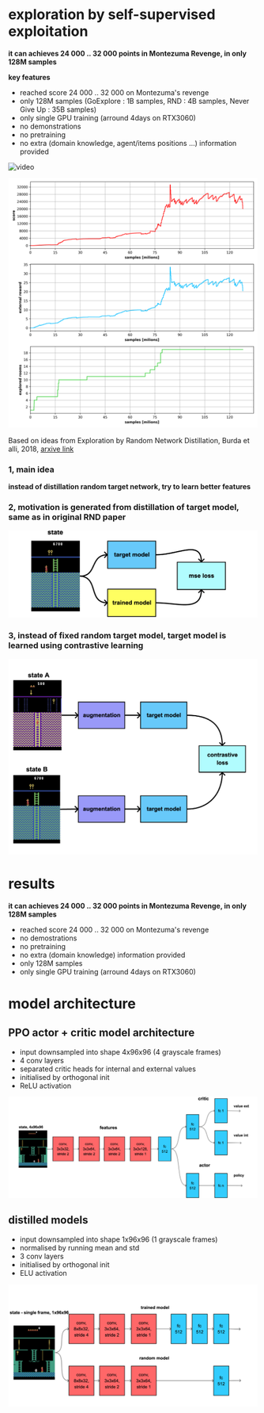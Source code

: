 # exploration by self-supervised exploitation

**it can achieves 24 000 .. 32 000 points in Montezuma Revenge, in only 128M samples**

**key features**

- reached score 24 000 .. 32 000 on Montezuma's revenge
- only 128M samples (GoExplore : 1B samples, RND : 4B samples, Never Give Up : 35B samples)
- only single GPU training (arround 4days on RTX3060)
- no demonstrations
- no pretraining
- no extra (domain knowledge, agent/items positions ...) information provided



![video](videos/montezuma_32k.gif) 


![result](results/ppo_cnd_21_summary.png)

Based on ideas from Exploration by Random Network Distillation, Burda et alli, 2018, [arxive link](https://arxiv.org/abs/1810.12894)

### 1, main idea 
**instead of distillation random target network, try to learn better features**

### 2, motivation is generated from distillation of target model, same as in original RND paper
![cnd_idea](diagrams/cnd1.png) 

### 3, instead of fixed random target model, target model is learned using contrastive learning
![cnd_idea](diagrams/cnd0.png)




# results 

**it can achieves 24 000 .. 32 000 points in Montezuma Revenge, in only 128M samples**

- reached score 24 000 .. 32 000 on Montezuma's revenge
- no demostrations
- no pretraining
- no extra (domain knowledge) information provided
- only 128M samples
- only single GPU training (arround 4days on RTX3060)




# model architecture 

## PPO actor + critic model architecture  

- input downsampled into shape 4x96x96 (4 grayscale frames)
- 4 conv layers
- separated critic heads for internal and external values
- initialised by orthogonal init
- ReLU activation

![model](diagrams/modelppo.png)

## distilled models 

- input downsampled into shape 1x96x96 (1 grayscale frames)
- normalised by running mean and std
- 3 conv layers
- initialised by orthogonal init
- ELU activation

![model](diagrams/modelrnd.png)
